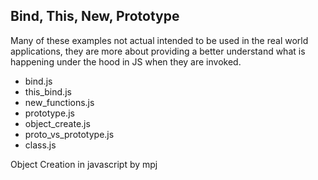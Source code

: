 ## Bind, This, New, Prototype

Many of these examples not actual intended to be used in the real world
applications, they are more about providing a better understand what is
happening under the hood in JS when they are invoked.


- bind.js
- this_bind.js
- new_functions.js
- prototype.js
- object_create.js
- proto_vs_prototype.js
- class.js

Object Creation in javascript
by mpj
